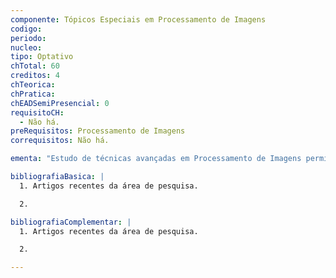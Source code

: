 ```yaml
---
componente: Tópicos Especiais em Processamento de Imagens
codigo:  
periodo: 
nucleo: 
tipo: Optativo
chTotal: 60 
creditos: 4
chTeorica: 
chPratica: 
chEADSemiPresencial: 0
requisitoCH:
  - Não há.
preRequisitos: Processamento de Imagens
correquisitos: Não há.

ementa: "Estudo de técnicas avançadas em Processamento de Imagens permitindo ao aluno conhecer o estado da arte nesta área de pesquisa."

bibliografiaBasica: |
  1. Artigos recentes da área de pesquisa.

  2.

bibliografiaComplementar: |
  1. Artigos recentes da área de pesquisa.

  2.

---
```

